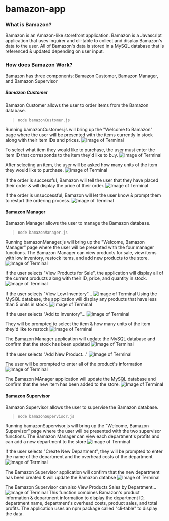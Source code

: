 # bamazon-app

### What is Bamazon?
Bamazon is an Amazon-like storefront application. Bamazon is a Javascript application that uses inquirer and cli-table to collect and display Bamazon's data to the user.  All of Bamazon's data is stored in a MySQL database that is referenced & updated depending on user input. 

### How does Bamazon Work?
Bamazon has three components: Bamazon Customer, Bamazon Manager, and Bamazon Supervisor


##### Bamazon Customer
Bamazon Customer allows the user to order items from the Bamazon database. 
> ``` node bamazonCustomer.js ```

Running bamazonCustomer.js will bring up the "Welcome to Bamazon" page where the user will be presented with the items currently in stock along with their item IDs and prices.
![Image of Terminal](https://i.imgur.com/IlKUB7C.png)

To select what item they would like to purchase, the user must enter the item ID that corresponds to the item they'd like to buy.
![Image of Terminal](https://i.imgur.com/hKlXEq2.png)

After selecting an item, the user will be asked how many units of the item they would like to purchase.
![Image of Terminal](https://i.imgur.com/j17dITp.png)

If the order is successful, Bamazon will tell the user that they have placed their order & will display the price of their order.
![Image of Terminal](https://i.imgur.com/bDTkBGs.png)

If the order is unsuccessful, Bamazon will let the user know & prompt them to restart the ordering process.
![Image of Terminal](https://i.imgur.com/CtoFTlz.png)

#### Bamazon Manager
Bamazon Manager allows the user to manage the Bamazon database. 
> ``` node bamazonManager.js ```

Running bamazonManager.js will bring up the "Welcome, Bamazon Manager" page where the user will be presented with the four manager functions. The Bamazon Manager can view products for sale, view items with low inventory, restock items, and add new products to the store.
![Image of Terminal](https://i.imgur.com/kvvdSWM.png)

If the user selects "View Products for Sale", the application will display all of the current products along with their ID, price, and quantity in stock.
![Image of Terminal](https://i.imgur.com/nl40PXW.png)

If the user selects "View Low Inventory"... 
![Image of Terminal](https://i.imgur.com/KtB8wf8.png)
Using the MySQL database, the application will display any products that have less than 5 units in stock.
![Image of Terminal](https://i.imgur.com/x8zq06G.png)

If the user selects "Add to Inventory"...
![Image of Terminal](https://i.imgur.com/L104RvY.png)

They will be prompted to select the item & how many units of the item they'd like to restock
![Image of Terminal](https://i.imgur.com/Nq4wvOJ.png)

The Bamazon Manager application will update the MySQL database and confirm that the stock has been updated
![Image of Terminal](https://i.imgur.com/KYmgiqg.png)

If the user selects "Add New Product..."
![Image of Terminal](https://i.imgur.com/LUQQMRm.png)

The user will be prompted to enter all of the product's information
![Image of Terminal](https://i.imgur.com/pmhHwaE.png)

The Bamazon MAnager application will update the MySQL database and confirm that the new item has been added to the store.
![Image of Terminal](https://i.imgur.com/AjGUS3I.png)

#### Bamazon Supervisor
Bamazon Supervisor allows the user to supervise the Bamazon database.
> ``` node bamazonSupervisor.js ```

Running bamazonSupervisor.js will bring up the "Welcome, Bamazon Supervisor" page where the user will be presented with the two supervisor functions. The Bamazon Manager can view each department's profits and can add a new department to the store
![Image of Terminal](https://i.imgur.com/XM2cjwb.png)

If the user selects "Create New Department", they will be prompted to enter the name of the department and the overhead costs of the department
![Image of Terminal](https://i.imgur.com/CSc2l9j.png)

The Bamazon Supervisor application will confirm that the new department has been created & will update the Bamazon databse
![Image of Terminal](https://i.imgur.com/IJSottP.png)

The Bamazon Supervisor can also View Products Sales by Department...
![Image of Terminal](https://i.imgur.com/PTIlSKY.png)
This function combines Bamazon's product information & department information to display the department ID, department name, department's overhead costs, product sales, and total profits.
The application uses an npm package called "cli-table" to display the data.


